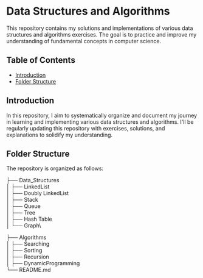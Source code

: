 # Data Structures and Algorithms

This repository contains my solutions and implementations of various data structures and algorithms exercises. The goal is to practice and improve my understanding of fundamental concepts in computer science.

## Table of Contents

- [Introduction](#introduction)
- [Folder Structure](#folder-structure)
<!-- - [Usage](#usage)
- [Contributing](#contributing)
- [Resources](#resources)
- [License](#license) -->

## Introduction

In this repository, I aim to systematically organize and document my journey in learning and implementing various data structures and algorithms. I'll be regularly updating this repository with exercises, solutions, and explanations to solidify my understanding.

## Folder Structure

The repository is organized as follows:

├── Data_Structures\
│ ├── LinkedList\
│ ├── Doubly LinkedList\
│ ├── Stack\
│ ├── Queue\
│ ├── Tree\
│ ├── Hash Table\
│ └── Graph\

├── Algorithms\
│ ├── Searching\
│ ├── Sorting\
│ ├── Recursion\
│ ├── DynamicProgramming\
└── README.md
